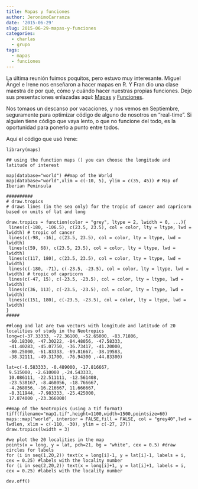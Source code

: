 ```yaml
---
title: Mapas y funciones
author: JeronimoCarranza
date: '2015-06-29'
slug: 2015-06-29-mapas-y-funciones
categories: 
  - charlas
  - grupo
tags:
  - mapas
  - funciones
---
```



La última reunión fuimos poquitos, pero estuvo muy interesante. Miguel Ángel e Irene nos enseñaron a hacer mapas en R. Y Fran dio una clase maestra de por qué, cómo y cuándo hacer nuestras propias funciones. Dejo sus presentaciones enlazadas aquí: [Mapas](/posts/2015-06-23-mapas-y-funciones/representar-puntos.pdf) y [Funciones](/posts/2015-06-23-mapas-y-funciones/funciones_r_fbalao.pdf).

Nos tomaos un descanso por vacaciones, y nos vemos en Septiembre, seguramente para optimizar código de alguno de nosotros en “real-time”. Si alguien tiene código que vaya lento, o que no funcione del todo, es la oportunidad para ponerlo a punto entre todos.

Aquí el código que usó Irene:

```
library(maps)
```

```
## using the function maps () you can choose the longitude and latitude of interest

map(database="world") ##map of the World
map(database="world",xlim = c(-10, 5), ylim = c(35, 45)) # Map of Iberian Peninsula
```

```
##########
# draw.tropics
# draws lines (in the sea only) for the tropic of cancer and capricorn based on units of lat and long

draw.tropics = function(color = "grey", ltype = 2, lwidth = 0, ...){
 lines(c(-180, -106.5), c(23.5, 23.5), col = color, lty = ltype, lwd = lwidth) # tropic of cancer
 lines(c(-98, -16), c(23.5, 23.5), col = color, lty = ltype, lwd = lwidth)
 lines(c(59, 68), c(23.5, 23.5), col = color, lty = ltype, lwd = lwidth) 
 lines(c(117, 180), c(23.5, 23.5), col = color, lty = ltype, lwd = lwidth)
 lines(c(-180, -71), c(-23.5, -23.5), col = color, lty = ltype, lwd = lwidth) # tropic of capricorn
 lines(c(-47, 15), c(-23.5, -23.5), col = color, lty = ltype, lwd = lwidth)
 lines(c(36, 113), c(-23.5, -23.5), col = color, lty = ltype, lwd = lwidth) 
 lines(c(151, 180), c(-23.5, -23.5), col = color, lty = ltype, lwd = lwidth)
}
#####
```

```
##long and lat are two vectors with longitude and latitude of 20 localities of study in the Neotropics
long=c(-37.33333, -72.36100, -52.65000, -83.71806,
 -60.18300, -47.30222, -84.48056, -47.58333,
 -41.40283, -45.07750, -36.73417, -41.20000,
 -80.25000, -61.83333, -69.81667, -38.19583,
 -38.32111, -49.31700, -76.94300 ,-44.83300)

lat=c(-6.583333, -0.489000, -17.816667,
 9.515000, -2.610000 ,-24.543333,
 10.086111, -22.511111, -12.561408,
 -23.538167, -8.468056, -18.766667,
 -4.268056, -16.216667, 11.666667,
 -8.311944, -7.983333, -25.425000,
 17.874000 ,-23.366000)
```

```
##map of the Neotropics (using a tif format)
tiff(filename="map1.tif",height=1100,width=1500,pointsize=60)
maps::map("world", interior = FALSE,fill = FALSE, col = "grey40",lwd = lwdlen, xlim = c(-110, -30), ylim = c(-27, 27))
draw.tropics(lwidth = 3)
```

```
#we plot the 20 localities in the map
points(x = long, y = lat, pch=21, bg = "white", cex = 0.5) #draw circles for labels
for (i in seq(1,20,2)) text(x = long[i]-1, y = lat[i]-1, labels = i, cex = 0.25) #labels with the locality number
for (i in seq(2,20,2)) text(x = long[i]+1, y = lat[i]+1, labels = i, cex = 0.25) #labels with the locality number
```

```
dev.off()
```

